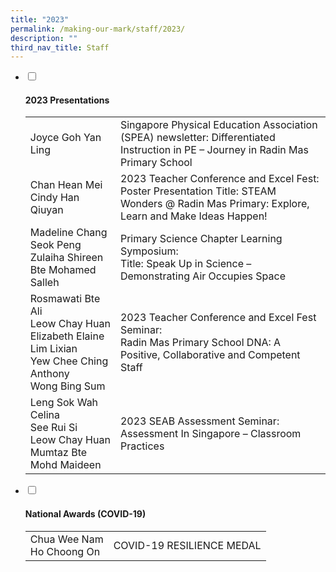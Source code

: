 ```yaml
---
title: "2023"
permalink: /making-our-mark/staff/2023/
description: ""
third_nav_title: Staff
---
```

<ul class="jekyllcodex_accordion">
<li><input id="accordion1" type="checkbox"> <label for="accordion1"><h4><strong>2023 Presentations</strong></h4></label>
<div>
<table>
<tbody>
<tr>
<td>Joyce Goh Yan Ling</td>
<td>Singapore Physical Education Association (SPEA) newsletter: Differentiated Instruction in PE – Journey in Radin Mas Primary School</td>
</tr>
<tr>
  <td>Chan Hean Mei<br>Cindy Han Qiuyan</td>
  <td>2023 Teacher Conference and Excel Fest:<br>
    Poster Presentation Title: STEAM Wonders @ Radin Mas Primary: Explore, Learn and Make Ideas Happen!</td>
</tr>
<tr>
  <td>Madeline Chang Seok Peng<br>Zulaiha Shireen Bte Mohamed Salleh</td>
  <td>Primary Science Chapter Learning Symposium:<br>Title: Speak Up in Science – Demonstrating Air Occupies Space</td>
</tr>
<tr>
  <td>Rosmawati Bte Ali<br>Leow Chay Huan<br>Elizabeth Elaine Lim Lixian<br>Yew Chee Ching Anthony<br>Wong Bing Sum</td>
  <td>2023 Teacher Conference and Excel Fest Seminar:<br>
    Radin Mas Primary School DNA: A Positive,  Collaborative and Competent Staff</td>
</tr>
<tr>
  <td>Leng Sok Wah Celina<br>
    See Rui Si<br>
    Leow Chay Huan<br>
    Mumtaz Bte Mohd Maideen<br></td>
  <td>2023 SEAB Assessment Seminar:<br>
    Assessment In Singapore – Classroom Practices </td>
</tr>
</tbody>
</table>
</div>
</li>
<li><input id="accordion2" type="checkbox"> <label for="accordion2"><h4><strong>National Awards (COVID-19)</strong></h4></label>
<div>
<table>
<tbody>
<tr>
<td>Chua Wee Nam<br>Ho Choong On </td>
<td>COVID-19 RESILIENCE MEDAL</td>
</tr>
</tbody>
</table>
</div>
</li>
</ul>